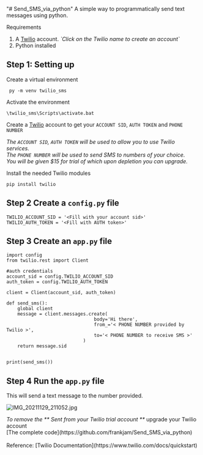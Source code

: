 "# Send_SMS_via_python" 
A simple way to programmatically send text messages using python. 

Requirements 
1. A  [Twilio](https://www.twilio.com/referral/Wbapp6) account.           <em>\`Click on the Twilio name to create an account\`</em>
2. Python installed

## Step 1: Setting up 

Create a virtual environment
```
 py -m venv twilio_sms
 ```
Activate the environment
``` 
\twilio_sms\Scripts\activate.bat
```
Create a  [Twilio](https://www.twilio.com/referral/Wbapp6) account to get your `ACCOUNT SID`, `AUTH TOKEN` and `PHONE NUMBER`

<em>The `ACCOUNT SID`, `AUTH TOKEN` will be used to allow you to use Twilio services.<br/>
The `PHONE NUMBER` will be used to send SMS to numbers of your choice.<br/>
You will be given $15 for trial of which upon depletion you can upgrade. </em>

Install the needed Twilio modules 
```
pip install twilio
```

## Step 2 Create a `config.py` file 
```
TWILIO_ACCOUNT_SID = '<Fill with your account sid>'
TWILIO_AUTH_TOKEN = '<Fill with AUTH token>'
```


## Step 3 Create an `app.py` file
```
import config
from twilio.rest import Client

#auth credentials 
account_sid = config.TWILIO_ACCOUNT_SID
auth_token = config.TWILIO_AUTH_TOKEN

client = Client(account_sid, auth_token)

def send_sms():
    global client
    message = client.messages.create(
                                body='Hi there',
                                from_='< PHONE NUMBER provided by Twilio >',
                                to='< PHONE NUMBER to receive SMS >'
                            )
    return message.sid


print(send_sms())
```
## Step 4 Run the `app.py` file 
This will send a text message to the number provided.

![IMG_20211129_211052.jpg](https://cdn.hashnode.com/res/hashnode/image/upload/v1638209853357/zVF9AH4r8.jpeg)

<p>
<em> To remove the ** Sent from your Twilio trial account  ** </em>  upgrade your Twilio account  
<br>
[The complete code](https://github.com/frankjam/Send_SMS_via_python) 
<br><br>
Reference: 
[Twilio Documentation](https://www.twilio.com/docs/quickstart)
</p>
